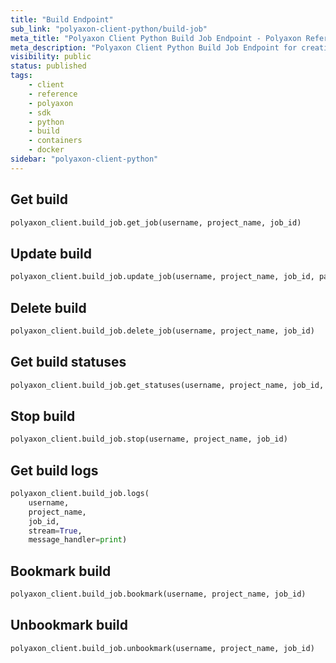 ```yaml
---
title: "Build Endpoint"
sub_link: "polyaxon-client-python/build-job"
meta_title: "Polyaxon Client Python Build Job Endpoint - Polyaxon References"
meta_description: "Polyaxon Client Python Build Job Endpoint for creating docker containers."
visibility: public
status: published
tags:
    - client
    - reference
    - polyaxon
    - sdk
    - python
    - build
    - containers
    - docker
sidebar: "polyaxon-client-python"
---
```


## Get build

```python
polyaxon_client.build_job.get_job(username, project_name, job_id)
```

## Update build

```python
polyaxon_client.build_job.update_job(username, project_name, job_id, patch_dict)
```

## Delete build

```python
polyaxon_client.build_job.delete_job(username, project_name, job_id)
```

## Get build statuses

```python
polyaxon_client.build_job.get_statuses(username, project_name, job_id, page=1)
```

## Stop build

```python
polyaxon_client.build_job.stop(username, project_name, job_id)
```

## Get build logs

```python
polyaxon_client.build_job.logs(
    username,
    project_name,
    job_id,
    stream=True,
    message_handler=print)
```

## Bookmark build

```python
polyaxon_client.build_job.bookmark(username, project_name, job_id)
```

## Unbookmark build

```python
polyaxon_client.build_job.unbookmark(username, project_name, job_id)
```
